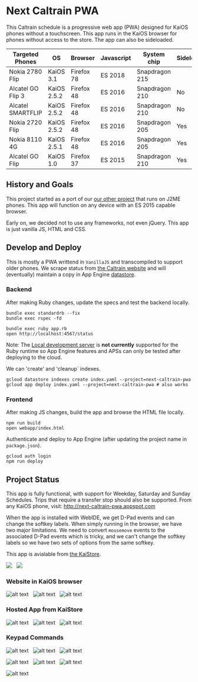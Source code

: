 # Next Caltrain PWA

This Caltrain schedule is a progressive web app (PWA) designed for KaiOS phones without a touchscreen.
This app runs in the KaiOS browser for phones without access to the store. The app can also be sideloaded.

| Targeted Phones   | OS          | Browser    | Javascript | System chip    | Sideload |
| ----------------- | ----------- | ---------- | ---------- | -------------- | -------- |
| Nokia 2780 Flip   | KaiOS 3.1   | Firefox 78 | ES 2018    | Snapdragon 215 |          |
| Alcatel GO Flip 3 | KaiOS 2.5.2 | Firefox 48 | ES 2016    | Snapdragon 210 | No       |
| Alcatel SMARTFLIP | KaiOS 2.5.2 | Firefox 48 | ES 2016    | Snapdragon 210 | No       |
| Nokia 2720 Flip   | KaiOS 2.5.2 | Firefox 48 | ES 2016    | Snapdragon 205 | Yes      |
| Nokia 8110 4G     | KaiOS 2.5.1 | Firefox 48 | ES 2016    | Snapdragon 205 | Yes      |
| Alcatel GO Flip   | KaiOS 1.0   | Firefox 37 | ES 2015    | Snapdragon 210 | Yes      |

## History and Goals

This project started as a port of our [our other project](https://github.com/woodie/Caltrain-Schedule-MIDlet)
that runs on J2ME phones. This app will function on any device with an ES 2015 capable browser.

Early on, we decided not to use any frameworks, not even jQuery. This app is just vanilla JS, HTML and CSS.

## Develop and Deploy

This is mostly a PWA writtend in `VanillaJS` and transcompiled to support older phones. We scrape status from
[the Caltrain website](https://www.caltrain.com/alerts?active_tab=service_alerts_tab)
and will (eventually) maintain a copy in App Engine
[datastore](https://github.com/GoogleCloudPlatform/ruby-docs-samples/blob/main/appengine/standard-datastore/app.rb).

### Backend

After making Ruby changes, update the specs and test the backend locally.
```
bundle exec standardrb --fix
bundle exec rspec -fd

bundle exec ruby app.rb
open http://localhost:4567/status
```
Note: The [Local development server](https://cloud.google.com/appengine/docs/standard/tools/local-devserver-command?tab=ruby)
is **not currently** supported for the Ruby runtime so App Engine features and APSs
can only be tested after deploying to the cloud.

We can 'create' and 'cleanup` indexes.
```
gcloud datastore indexes create index.yaml --project=next-caltrain-pwa
gcloud app deploy index.yaml --project=next-caltrain-pwa # also works
```

### Frontend

After making JS changes, build the app and browse the HTML file locally.
```
npm run build
open webapp/index.html
```

Authenticate and deploy to App Engine (after updating the project name in `package.json`).
```
gcloud auth login
npm run deploy
```

## Project Status

This app is fully functional, with support for Weekday, Saturday and Sunday Schedules.
Trips that require a transfer stop should also be supported. From any KaiOS phone, visit:
http://next-caltrain-pwa.appspot.com

When the app is installed with WebIDE, we get D-Pad events and can change the softkey labels.
When simply running in the browser, we have two major limitations. We need to convert `mousemove`
events to the associated D-Pad events which is tricky, and we can't change the softkey labels
so we have two sets of options from the same softkey.

This app is avialable from [the KaiStore](https://www.kaiostech.com/store/apps/?bundle_id=com.netpress.nextcaltrain).

<kbd><img src="https://raw.githubusercontent.com/woodie/next-caltrain-pwa/master/docs/store-listing.png" /></kbd>
&nbsp;
<kbd><img src="https://raw.githubusercontent.com/woodie/next-caltrain-pwa/master/docs/store-details.png" /></kbd>

### Website in KaiOS browser

![alt text](https://raw.githubusercontent.com/woodie/next-caltrain-pwa/master/docs/1.1.png) &nbsp;
![alt text](https://raw.githubusercontent.com/woodie/next-caltrain-pwa/master/docs/1.2.png) &nbsp;
![alt text](https://raw.githubusercontent.com/woodie/next-caltrain-pwa/master/docs/1.3.png)

### Hosted App from KaiStore

![alt text](https://raw.githubusercontent.com/woodie/next-caltrain-pwa/master/docs/0.1.png) &nbsp;
![alt text](https://raw.githubusercontent.com/woodie/next-caltrain-pwa/master/docs/0.2.png) &nbsp;
![alt text](https://raw.githubusercontent.com/woodie/next-caltrain-pwa/master/docs/0.3.png)

### Keypad Commands

![alt text](https://raw.githubusercontent.com/woodie/next-caltrain-pwa/master/docs/help0.png) &nbsp;
![alt text](https://raw.githubusercontent.com/woodie/next-caltrain-pwa/master/docs/help1.png) &nbsp;
![alt text](https://raw.githubusercontent.com/woodie/next-caltrain-pwa/master/docs/help2.png)

![alt text](https://raw.githubusercontent.com/woodie/next-caltrain-pwa/master/docs/help3.png) &nbsp;
![alt text](https://raw.githubusercontent.com/woodie/next-caltrain-pwa/master/docs/help4.png) &nbsp;
![alt text](https://raw.githubusercontent.com/woodie/next-caltrain-pwa/master/docs/help5.png)

![alt text](https://raw.githubusercontent.com/woodie/next-caltrain-pwa/master/docs/phones.jpg)


